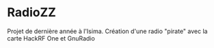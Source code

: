 # RadioZZ
Projet de dernière année à l'Isima. Création d'une radio "pirate" avec la carte HackRF One et GnuRadio
